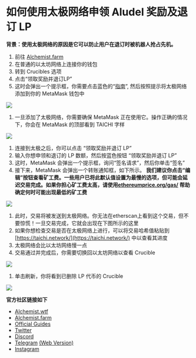 # 如何使用太极网络申领 Aludel 奖励及退订 LP

**背景：使用太极网络的原因是它可以防止用户在退订时被机器人抢占先机。**

1. 前往 [Alchemist.farm](https://alchemist.farm)
2. 在普通的以太坊网络上连接你的钱包
3. 转到 Crucibles 选项
4. 点击“领取奖励并退订LP”
5. 这时会弹出一个提示框，你需要点击蓝色的“[指南](https://github.com/Taichi-Network/docs/blob/master/sendPriveteTx_tutorial.md)”, 然后按照提示将太极网络添加到你的 MetaMask 钱包中

![](https://i.imgur.com/GvfeO9X.png)

1. 一旦添加了太极网络，你需要确保 MetaMask 正在使用它。操作正确的情况下，你会在 MetaMask 的顶部看到 TAICHI 字样

![](https://i.imgur.com/kszVVbq.png)

1. 连接到太极之后，你可以点击 “领取奖励并退订 LP”
2. 输入你想申领和退订的 LP 数额，然后按蓝色按钮 “领取奖励并退订 LP”
3. 这时，MetaMask 会弹出一个提示框，询问“签名请求”，然后你单击“签名”
4. 接下来，MetaMask 会弹出一个转账通知框，如下所示。 **我们建议你点击“编辑”按钮查看矿工费。一些用户已将此默认值设置为最慢的选项，但可能会延迟交易完成。如果你担心矿工费太高，请使用**[**ethereumprice.org/gas/**](https://ethereumprice.org/gas/) **帮助确定何时可能出现最低的矿工费**

![](https://i.imgur.com/FKnztJS.png)

1. 此时，交易将被发送到太极网络。你无法在etherscan上看到这个交易，但不要惊慌！一旦交易完成，它就会出现在下图所示的这里
2. 如果你想检查交易是否在太极网络上进行，可以将交易哈希值粘贴到 [https://taichi.network/](https://taichi.network/) 中以查看其进度
3. 太极网络会比以太坊网络慢一点
4. 交易通过并完成后，你需要切换回以太坊网络以查看 Crucible

![](https://i.imgur.com/fcPY6Zp.png)

1. 单击刷新，你将看到已删除 LP 代币的 Crucible

![](https://i.imgur.com/f3rwsfA.png)

**官方社区链接如下**

* [Alchemist.wtf](http://alchemist.wtf)
* [Alchemist.farm](https://alchemist.farm)
* [Official Guides](https://hackmd.io/@alchemistcoin)
* [Twitter](https://twitter.com/_alchemistcoin)
* [Discord](https://discord.com/invite/qWQQMMKjKe)
* [Telegram](https://t.me/alchemistcoin) [\(Web Version\)](https://web.telegram.org/#/im?p=@alchemistcoin)
* [Instagram](https://www.instagram.com/thealchemistcoin/)


